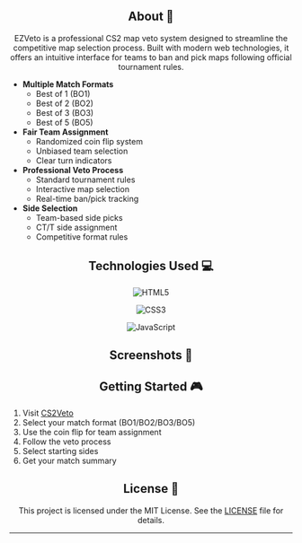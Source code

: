 



<h2 align="center">About 📖</h2>

<p align="center">
EZVeto is a professional CS2 map veto system designed to streamline the competitive map selection process. Built with modern web technologies, it offers an intuitive interface for teams to ban and pick maps following official tournament rules.
</p>

<div class="centered-list">
  <ul>
    <li><strong>Multiple Match Formats</strong>
      <ul>
        <li>Best of 1 (BO1)</li>
        <li>Best of 2 (BO2)</li>
        <li>Best of 3 (BO3)</li>
        <li>Best of 5 (BO5)</li>
      </ul>
    </li>
    <li><strong>Fair Team Assignment</strong>
      <ul>
        <li>Randomized coin flip system</li>
        <li>Unbiased team selection</li>
        <li>Clear turn indicators</li>
      </ul>
    </li>
    <li><strong>Professional Veto Process</strong>
      <ul>
        <li>Standard tournament rules</li>
        <li>Interactive map selection</li>
        <li>Real-time ban/pick tracking</li>
      </ul>
    </li>
    <li><strong>Side Selection</strong>
      <ul>
        <li>Team-based side picks</li>
        <li>CT/T side assignment</li>
        <li>Competitive format rules</li>
      </ul>
    </li>
  </ul>
</div>

<h2 align="center">Technologies Used 💻</h2>

<div align="center">

![HTML5](https://img.shields.io/badge/HTML5-E34F26?style=for-the-badge&logo=html5&logoColor=white)

![CSS3](https://img.shields.io/badge/CSS3-1572B6?style=for-the-badge&logo=css3&logoColor=white)

![JavaScript](https://img.shields.io/badge/JavaScript-F7DF1E?style=for-the-badge&logo=javascript&logoColor=black)

</div>

<h2 align="center">Screenshots 📸</h2>



<!--<div align="center">
  
![Screenshot 2025-02-10 214616](https://github.com/user-attachments/assets/45764fb9-ec79-4907-8d15-adbdb4ba17f9)
  
![Screenshot 2025-02-10 214620](https://github.com/user-attachments/assets/849b6e4a-1d06-436c-a0eb-b026b74fd695)

![Screenshot 2025-02-10 214634](https://github.com/user-attachments/assets/68cd3ca8-534c-4e36-bc8c-1344dbe78399)

![Screenshot 2025-02-10 214643](https://github.com/user-attachments/assets/35edd470-93d4-4fae-9f11-1a47f9a0471b)

</div>-->

<h2 align="center">Getting Started 🎮</h2>

1. Visit [CS2Veto](https://coffeenumber.github.io/CS2Veto/)
2. Select your match format (BO1/BO2/BO3/BO5)
3. Use the coin flip for team assignment
4. Follow the veto process
5. Select starting sides
6. Get your match summary

<!--<h2 align="center">Related Projects 🎮</h2>

<div align="center">

### [CS2 Map Callout Guide](https://callouts-gg.netlify.app/)

An interactive guide for Counter-Strike 2 map callouts featuring:
- 📍 11 Detailed Maps
- 🔄 Resizable Map Views
- 🌓 Dark/Light Theme Support
- 📱 Responsive Design

[![Visit Callouts.gg](https://img.shields.io/badge/Visit-Callouts.gg-C62368?style=for-the-badge)](https://callouts-gg.netlify.app/)

</div>-->

<!--<h2 align="center">Connect With Me 🤝</h2>

<div align="center">

[![GitHub](https://img.shields.io/badge/GitHub-100000?style=for-the-badge&logo=github&logoColor=white)](https://github.com/ShiiiivanshSingh)
[![Twitter](https://img.shields.io/badge/Twitter-1DA1F2?style=for-the-badge&logo=twitter&logoColor=white)](https://twitter.com/de_mirage_fan)
[![Repository](https://img.shields.io/badge/Repository-C62368?style=for-the-badge&logo=github&logoColor=white)](https://github.com/ShiiiivanshSingh/EZVeto)

</div>-->

<!--<h2 align="center">Project Stats 📊</h2>

<div align="center">

![GitHub stars](https://img.shields.io/github/stars/ShiiiivanshSingh/EZVeto?style=social)
![GitHub forks](https://img.shields.io/github/forks/ShiiiivanshSingh/EZVeto?style=social)
![GitHub watchers](https://img.shields.io/github/watchers/ShiiiivanshSingh/EZVeto?style=social)

</div>-->

<h2 align="center">License 📄</h2>

<div align="center">

This project is licensed under the MIT License. See the [LICENSE](LICENSE) file for details.

</div>

---
<!--<div align="center">
<img src="https://readme-typing-svg.demolab.com?font=Montserrat&size=18&duration=1000&pause=10000&color=C62368&center=true&vCenter=true&random=false&width=435&lines=Made+with+%E2%9D%A4%EF%B8%8F+for+the+CS2+Community" alt="Typing SVG" />

</div>-->
